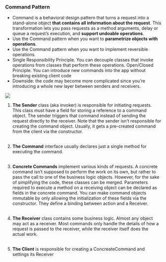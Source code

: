 ### Command Pattern
- Command is a behavioral design pattern that turns a request into a stand-alone object **that contains all information about the request**. This transformation lets you pass requests as a method arguments, delay or queue a request’s execution, and **support undoable operations**.
- Use the Command pattern when you want to **parametrize objects with operations**.
- Use the Command pattern when you want to implement reversible operations.
- Single Responsibility Principle. You can decouple classes that invoke operations from classes that perform these operations. Open/Closed Principle. You can introduce new commands into the app without breaking existing client code
- Downside: the code may become more complicated since you’re introducing a whole new layer between senders and receivers.


![](https://refactoring.guru/images/patterns/diagrams/command/structure.png?id=1cd7833638f4c43630f4a84017d31195)

1) **The Sender** class (aka invoker) is responsible for initiating requests. This class must have a field for storing a reference to a command object. The sender triggers that command instead of sending the request directly to the receiver. Note that the sender isn’t responsible for creating the command object. Usually, it gets a pre-created command from the client via the constructor. <br/><br/>

2) **The Command** interface usually declares just a single method for executing the command.<br/><br/>

3) **Concrete Commands** implement various kinds of requests. A concrete command isn’t supposed to perform the work on its own, but rather to pass the call to one of the business logic objects. However, for the sake of simplifying the code, these classes can be merged. Parameters required to execute a method on a receiving object can be declared as fields in the concrete command. You can make command objects immutable by only allowing the initialization of these fields via the constructor. They define a binding between action and a Receiver. <br/><br/>

4) **The Receiver** class contains some business logic. Almost any object may act as a receiver. Most commands only handle the details of how a request is passed to the receiver, while the receiver itself does the actual work. <br/><br/>

5) **The Client** is responsible for creating a ConcreateCommand and settings its Receiver <br/><br/>